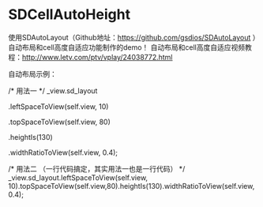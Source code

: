 # SDCellAutoHeight
使用SDAutoLayout（Github地址：https://github.com/gsdios/SDAutoLayout ）自动布局和cell高度自适应功能制作的demo！
自动布局和cell高度自适应视频教程：http://www.letv.com/ptv/vplay/24038772.html

自动布局示例：

/* 用法一 */
_view.sd_layout

.leftSpaceToView(self.view, 10)

.topSpaceToView(self.view, 80)

.heightIs(130)

.widthRatioToView(self.view, 0.4); 


/* 用法二 （一行代码搞定，其实用法一也是一行代码） */
_view.sd_layout.leftSpaceToView(self.view, 10).topSpaceToView(self.view,80).heightIs(130).widthRatioToView(self.view, 0.4);
